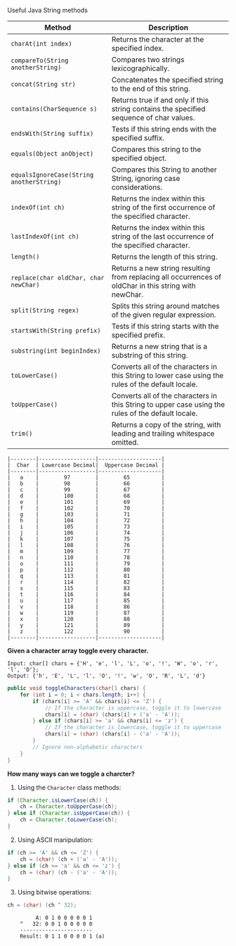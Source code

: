 Useful Java String methods

| Method | Description |
| --- | --- |
| `charAt(int index)` | Returns the character at the specified index. |
| `compareTo(String anotherString)` | Compares two strings lexicographically. |
| `concat(String str)` | Concatenates the specified string to the end of this string. |
| `contains(CharSequence s)` | Returns true if and only if this string contains the specified sequence of char values. |
| `endsWith(String suffix)` | Tests if this string ends with the specified suffix. |
| `equals(Object anObject)` | Compares this string to the specified object. |
| `equalsIgnoreCase(String anotherString)` | Compares this String to another String, ignoring case considerations. |
| `indexOf(int ch)` | Returns the index within this string of the first occurrence of the specified character. |
| `lastIndexOf(int ch)` | Returns the index within this string of the last occurrence of the specified character. |
| `length()` | Returns the length of this string. |
| `replace(char oldChar, char newChar)` | Returns a new string resulting from replacing all occurrences of oldChar in this string with newChar. |
| `split(String regex)` | Splits this string around matches of the given regular expression. |
| `startsWith(String prefix)` | Tests if this string starts with the specified prefix. |
| `substring(int beginIndex)` | Returns a new string that is a substring of this string. |
| `toLowerCase()` | Converts all of the characters in this String to lower case using the rules of the default locale. |
| `toUpperCase()` | Converts all of the characters in this String to upper case using the rules of the default locale. |
| `trim()` | Returns a copy of the string, with leading and trailing whitespace omitted. |


```
|--------|------------------|--------------------|
|  Char  | Lowercase Decimal|  Uppercase Decimal |
|--------|------------------|--------------------|
|   a    |        97        |        65          |
|   b    |        98        |        66          |
|   c    |        99        |        67          |
|   d    |        100       |        68          |
|   e    |        101       |        69          |
|   f    |        102       |        70          |
|   g    |        103       |        71          |
|   h    |        104       |        72          |
|   i    |        105       |        73          |
|   j    |        106       |        74          |
|   k    |        107       |        75          |
|   l    |        108       |        76          |
|   m    |        109       |        77          |
|   n    |        110       |        78          |
|   o    |        111       |        79          |
|   p    |        112       |        80          |
|   q    |        113       |        81          |
|   r    |        114       |        82          |
|   s    |        115       |        83          |
|   t    |        116       |        84          |
|   u    |        117       |        85          |
|   v    |        118       |        86          |
|   w    |        119       |        87          |
|   x    |        120       |        88          |
|   y    |        121       |        89          |
|   z    |        122       |        90          |
|--------|------------------|--------------------|
```

**Given a character array toggle every character.**

```
Input: char[] chars = {'H', 'e', 'l', 'L', 'o', '!', 'W', 'o', 'r', 'l', 'D'};
Output: {'h', 'E', 'L', 'l', 'O', '!', 'w', 'O', 'R', 'L', 'd'}
```

```java
public void toggleCharacters(char[] chars) {
    for (int i = 0; i < chars.length; i++) {
        if (chars[i] >= 'A' && chars[i] <= 'Z') {
            // If the character is uppercase, toggle it to lowercase
            chars[i] = (char) (chars[i] + ('a' - 'A'));
        } else if (chars[i] >= 'a' && chars[i] <= 'z') {
            // If the character is lowercase, toggle it to uppercase
            chars[i] = (char) (chars[i] - ('a' - 'A'));
        }
        // Ignore non-alphabetic characters
    }
}
```

**How many ways can we toggle a charcter?**

1. Using the `Character` class methods:
```java
if (Character.isLowerCase(ch)) {
    ch = Character.toUpperCase(ch);
} else if (Character.isUpperCase(ch)) {
    ch = Character.toLowerCase(ch);
}
```
2. Using ASCII manipulation:
```java
if (ch >= 'A' && ch <= 'Z') {
    ch = (char) (ch + ('a' - 'A'));
} else if (ch >= 'a' && ch <= 'z') {
    ch = (char) (ch - ('a' - 'A'));
}
```
3. Using bitwise operations:

```java
ch = (char) (ch ^ 32);
```
```
         A: 0 1 0 0 0 0 0 1
    ^   32: 0 0 1 0 0 0 0 0
    -----------------------
    Result: 0 1 1 0 0 0 0 1 (a)
```

